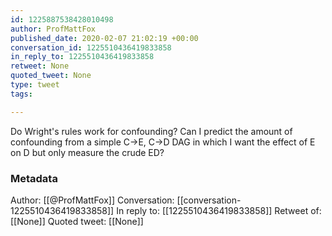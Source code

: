 ```yaml
---
id: 1225887538428010498
author: ProfMattFox
published_date: 2020-02-07 21:02:19 +00:00
conversation_id: 1225510436419833858
in_reply_to: 1225510436419833858
retweet: None
quoted_tweet: None
type: tweet
tags:

---
```


Do Wright's rules work for confounding? Can I predict the amount of confounding from a simple C-&gt;E, C-&gt;D DAG in which I want the effect of E on D but only measure the crude ED?

### Metadata

Author: [[@ProfMattFox]]
Conversation: [[conversation-1225510436419833858]]
In reply to: [[1225510436419833858]]
Retweet of: [[None]]
Quoted tweet: [[None]]
